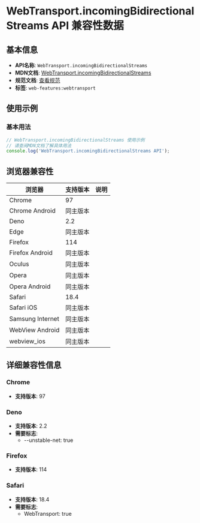 # WebTransport.incomingBidirectionalStreams API 兼容性数据

## 基本信息

- **API名称**: `WebTransport.incomingBidirectionalStreams`
- **MDN文档**: [WebTransport.incomingBidirectionalStreams](https://developer.mozilla.org/docs/Web/API/WebTransport/incomingBidirectionalStreams)
- **规范文档**: [查看规范](https://w3c.github.io/webtransport/#dom-webtransport-incomingbidirectionalstreams)
- **标签**: `web-features:webtransport`

## 使用示例

### 基本用法

```javascript
// WebTransport.incomingBidirectionalStreams 使用示例
// 请查阅MDN文档了解具体用法
console.log('WebTransport.incomingBidirectionalStreams API');
```

## 浏览器兼容性

| 浏览器 | 支持版本 | 说明 |
|--------|----------|------|
| Chrome | 97 |  |
| Chrome Android | 同主版本 |  |
| Deno | 2.2 |  |
| Edge | 同主版本 |  |
| Firefox | 114 |  |
| Firefox Android | 同主版本 |  |
| Oculus | 同主版本 |  |
| Opera | 同主版本 |  |
| Opera Android | 同主版本 |  |
| Safari | 18.4 |  |
| Safari iOS | 同主版本 |  |
| Samsung Internet | 同主版本 |  |
| WebView Android | 同主版本 |  |
| webview_ios | 同主版本 |  |

## 详细兼容性信息

### Chrome

- **支持版本**: 97

### Deno

- **支持版本**: 2.2
- **需要标志**: 
  - --unstable-net: true

### Firefox

- **支持版本**: 114

### Safari

- **支持版本**: 18.4
- **需要标志**: 
  - WebTransport: true

